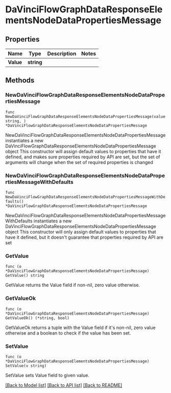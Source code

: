 # DaVinciFlowGraphDataResponseElementsNodeDataPropertiesMessage

## Properties

Name | Type | Description | Notes
------------ | ------------- | ------------- | -------------
**Value** | **string** |  | 

## Methods

### NewDaVinciFlowGraphDataResponseElementsNodeDataPropertiesMessage

`func NewDaVinciFlowGraphDataResponseElementsNodeDataPropertiesMessage(value string, ) *DaVinciFlowGraphDataResponseElementsNodeDataPropertiesMessage`

NewDaVinciFlowGraphDataResponseElementsNodeDataPropertiesMessage instantiates a new DaVinciFlowGraphDataResponseElementsNodeDataPropertiesMessage object
This constructor will assign default values to properties that have it defined,
and makes sure properties required by API are set, but the set of arguments
will change when the set of required properties is changed

### NewDaVinciFlowGraphDataResponseElementsNodeDataPropertiesMessageWithDefaults

`func NewDaVinciFlowGraphDataResponseElementsNodeDataPropertiesMessageWithDefaults() *DaVinciFlowGraphDataResponseElementsNodeDataPropertiesMessage`

NewDaVinciFlowGraphDataResponseElementsNodeDataPropertiesMessageWithDefaults instantiates a new DaVinciFlowGraphDataResponseElementsNodeDataPropertiesMessage object
This constructor will only assign default values to properties that have it defined,
but it doesn't guarantee that properties required by API are set

### GetValue

`func (o *DaVinciFlowGraphDataResponseElementsNodeDataPropertiesMessage) GetValue() string`

GetValue returns the Value field if non-nil, zero value otherwise.

### GetValueOk

`func (o *DaVinciFlowGraphDataResponseElementsNodeDataPropertiesMessage) GetValueOk() (*string, bool)`

GetValueOk returns a tuple with the Value field if it's non-nil, zero value otherwise
and a boolean to check if the value has been set.

### SetValue

`func (o *DaVinciFlowGraphDataResponseElementsNodeDataPropertiesMessage) SetValue(v string)`

SetValue sets Value field to given value.



[[Back to Model list]](../README.md#documentation-for-models) [[Back to API list]](../README.md#documentation-for-api-endpoints) [[Back to README]](../README.md)


